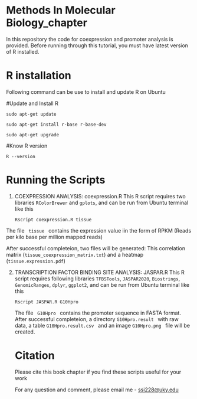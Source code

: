 # Methods In Molecular Biology_chapter
In this repository the code for coexpression and promoter analysis is provided. Before running through this tutorial, you must have latest version of R installed.

# R installation
Following command can be use to install and update R on Ubuntu

#Update and Install R

<code>sudo apt-get update</code>

<code>sudo apt-get install r-base r-base-dev</code>

<code>sudo apt-get upgrade</code>

#Know R version

<code>R --version</code>

# Running the Scripts

1. <bold>COEXPRESSION ANALYSIS: coexpression.R </bold> 
   This R script requires two libraries <code>RColorBrewer</code>  and <code>gplots</code>, and can be run from Ubuntu terminal like this 
   
   <code>Rscript coexpression.R tissue</code>
   
The file <code> tissue </code> contains the expression value iin the form of RPKM (Reads per kilo base per million mapped reads) 

After successful completeion, two files will be generated: This correlation matrix (<code>tissue_coexpression_matrix.txt</code>) and a heatmap (<code>tissue.expression.pdf</code>)

2. <bold> TRANSCRIPTION FACTOR BINDING SITE ANALYSIS: JASPAR.R </bold> 
  This R script requires following libraries <code>TFBSTools</code>,  <code>JASPAR2020</code>, <code>Biostrings</code>, <code>GenomicRanges</code>, <code>dplyr</code>, <code>ggplot2</code>, and can be run from Ubuntu terminal like this
  
   <code>Rscript JASPAR.R G10Hpro</code>
   
   The file <code> G10Hpro </code> contains the promoter sequence in FASTA format. After successful completeion, a directory  <code>G10Hpro.result </code> with raw data, a table  <code>G10Hpro.result.csv </code> and an image  <code>G10Hpro.png </code> file will be created.  
   
   
   # Citation
   
   Please cite this book chapter if you find these scripts useful for your work
   
   
   
   For any question and comment, please email me -  ssi228@uky.edu

